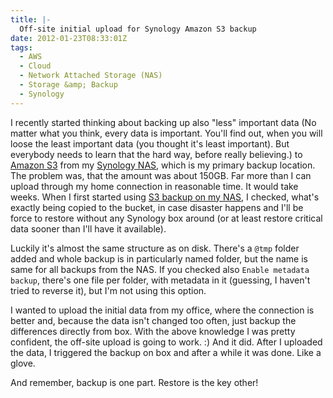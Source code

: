 ```yaml
---
title: |-
  Off-site initial upload for Synology Amazon S3 backup
date: 2012-01-23T08:33:01Z
tags:
  - AWS
  - Cloud
  - Network Attached Storage (NAS)
  - Storage &amp; Backup
  - Synology
---
```

I recently started thinking about backing up also "less" important data (No matter what you think, every data is important. You'll find out, when you will loose the least important data (you thought it's least important). But everybody needs to learn that the hard way, before really believing.) to [Amazon S3][1] from my [Synology NAS][2], which is my primary backup location. The problem was, that the amount was about 150GB. Far more than I can upload through my home connection in reasonable time. It would take weeks. When I first started using [S3 backup on my NAS][3], I checked, what's exactly being copied to the bucket, in case disaster happens and I'll be force to restore without any Synology box around (or at least restore critical data sooner than I'll have it available).

Luckily it's almost the same structure as on disk. There's a `@tmp` folder added and whole backup is in particularly named folder, but the name is same for all backups from the NAS. If you checked also `Enable metadata backup`, there's one file per folder, with metadata in it (guessing, I haven't tried to reverse it), but I'm not using this option.

I wanted to upload the initial data from my office, where the connection is better and, because the data isn't changed too often, just backup the differences directly from box. With the above knowledge I was pretty confident, the off-site upload is going to work. :) And it did. After I uploaded the data, I triggered the backup on box and after a while it was done. Like a glove.

And remember, backup is one part. Restore is the key other!

[1]: http://aws.amazon.com/s3/
[2]: http://www.synology.com/
[3]: http://www.synology.com/us/products/features/backup_server.php